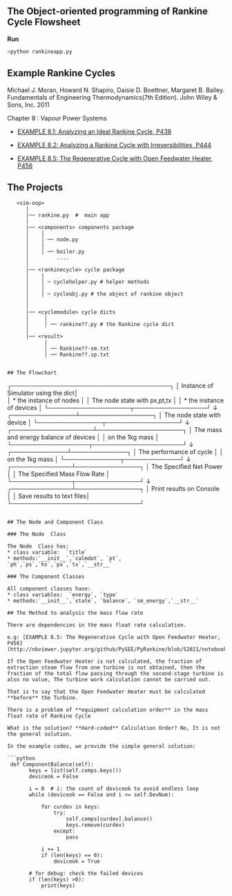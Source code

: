 ## The Object-oriented programming of Rankine Cycle Flowsheet

**Run**

```bash
>python rankineapp.py
```

## Example Rankine Cycles

Michael J. Moran, Howard N. Shapiro, Daisie D. Boettner, Margaret B. Bailey. Fundamentals of Engineering Thermodynamics(7th Edition). John Wiley & Sons, Inc. 2011

Chapter 8 : Vapour Power Systems 

* [EXAMPLE 8.1: Analyzing an Ideal Rankine Cycle, P438](http://nbviewer.jupyter.org/github/PySEE/PyRankine/blob/master/notebook/RankineCycle81-82.ipynb)

* [EXAMPLE 8.2: Analyzing a Rankine Cycle with Irreversibilities, P444](http://nbviewer.jupyter.org/github/PySEE/PyRankine/blob/master/notebook/RankineCycle81-82.ipynb)    
* [EXAMPLE 8.5: The Regenerative Cycle with Open Feedwater Heater, P456](http://nbviewer.jupyter.org/github/PySEE/PyRankine/blob/master/notebook/RankineCycle85.ipynb)

## The Projects 

```
   <sim-oop>
      │ 
      |── rankine.py  #  main app
      |
      |── <components> components package
      │    |
      │    │ ── node.py
      │    |
      │    │ ── boiler.py
      │         .... 
      │
      |── <rankinecycle> cycle package
      │    |
      │    │ ─ cyclehelper.py # helper methods  
      │    │     
      │    │ ─ cycleobj.py # the object of rankine object
      │              
      │
      |── <cyclemodule> cycle dicts
      │     |
      │     │ ── rankine??.py # the Rankine cycle dict
      │           
      |── <result>          
            |
            │ ── Rankine??-sm.txt 
            │ ── Rankine??.sp.txt 
          
 
## The Flowchart  

```
   ┌─────────────────────────────────────┐ 
   │ Instance of Simulator using the dict│   
   │    * the instance of nodes          │
   │        The node state with px,pt,tx │
   │    * the instance of devices        │ 
   └───────────────────┬─────────────────┘
                       ↓  
       ┌───────────────┴─────────────────┐ 
       │ The node state with device      │
       └───────────────┬─────────────────┘
                       ↓ 
   ┌───────────────────┴────────────────────┐ 
   │ The mass and energy balance of devices │ 
   │           on the 1kg mass              │
   └──────────────────┬─────────────────────┘
                      ↓  
        ┌─────────────┴─────────────┐ 
        │ The performance of cycle  │ 
        │        on the 1kg mass    │
        └─────────────┬─────────────┘
                      ↓  
       ┌──────────────┴───────────────┐ 
       │ The Specified Net Power      │
       │ The Specified Mass Flow Rate │ 
       └──────────────┬───────────────┘
                      ↓  
       ┌──────────────┴───────────────┐ 
       │   Print results on Console   │ 
       │   Save  results to text files│ 
       └──────────────────────────────┘
 ```

## The Node and Component Class

### The Node  Class

The Node  Class has: 
* class variable:  `title` 
* methods:`__init__`,`calmdot`, `pt`, `ph`,`ps`,`hs`,`px`,`tx`,`__str__`

### The Component Classes

All component classes have: 
* class variables:  `energy`, `type`
* methods:`__init__`,`state`, `balance`, `sm_energy`,`__str__`

## The Method to analysis the mass flow rate

There are dependencies in the mass float rate calculation.

e.g: [EXAMPLE 8.5: The Regenerative Cycle with Open Feedwater Heater, P456](http://nbviewer.jupyter.org/github/PySEE/PyRankine/blob/S2021/notebook/RankineCycle85.ipynb)

If the Open Feedwater Heater is not calculated, the fraction of extraction steam flow from one turbine is not obtained, then the fraction of the total flow passing through the second-stage turbine is also no value, The turbine work calculation cannot be carried out.

That is to say that the Open Feedwater Heater must be calculated **before** the Turbine.

There is a problem of **equipment calculation order** in the mass float rate of Rankine Cycle

What is the solution? **Hard-coded** Calculation Order? No, It is not the general solution.

In the example codes, we provide the simple general solution:

```python
  def ComponentBalance(self):
        keys = list(self.comps.keys())
        deviceok = False
        
        i = 0  # i: the count of deviceok to avoid endless loop
        while (deviceok == False and i <= self.DevNum):
            
            for curdev in keys:
                try:
                    self.comps[curdev].balance()
                    keys.remove(curdev)
                except:
                    pass
            
            i += 1
            if (len(keys) == 0):
                deviceok = True
        
        # for debug: check the failed devices
        if (len(keys) >0): 
            print(keys)  
```
